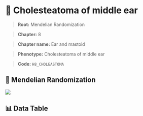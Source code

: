 # 🧪 Cholesteatoma of middle ear

> **Root:** Mendelian Randomization

> **Chapter:** 8  

> **Chapter name:** Ear and mastoid

> **Phenotype:** Cholesteatoma of middle ear  

> **Code:** `H8_CHOLEASTOMA`

## 🧬 Mendelian Randomization  

<img src="/MR/Figures/Forward/H8_CHOLEASTOMA.png"/>

## 📊 Data Table

<CsvTableMRF src="/public/MR/Data/Forward/H8_CHOLEASTOMA.csv"/>
